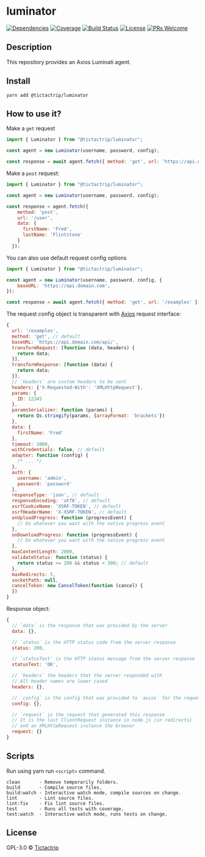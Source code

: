 # luminator

[![Dependencies][prod-dependencies-badge]][prod-dependencies]
[![Coverage][coverage-badge]][coverage]
[![Build Status][travis-badge]][travis-ci]
[![License][license-badge]][LICENSE]
[![PRs Welcome][prs-badge]][prs]

## Description

This repository provides an Axios Luminati agent.

## Install

```
yarn add @tictactrip/luminator
```

## How to use it?

Make a `get` request

```js
import { Luminator } from "@tictactrip/luminator";

const agent = new Luminator(username, password, config);

const response = await agent.fetch({ method: 'get', url: 'https://api.domain.com/examples' });
```

Make a `post` request: 

```js
import { Luminator } from "@tictactrip/luminator";

const agent = new Luminator(username, password, config);

const response = agent.fetch({
    method: 'post',
    url: '/user',
    data: {
      firstName: 'Fred',
      lastName: 'Flintstone'
    }
  });
```

You can also use default request config options

```js
import { Luminator } from "@tictactrip/luminator";

const agent = new Luminator(username, password, config, {
    baseURL: 'https://api.domain.com',
});

const response = await agent.fetch({ method: 'get', url: '/examples' });
```

The request config object is transparent with [Axios](https://github.com/axios/axios) request interface:

```js
{
  url: '/examples',
  method: 'get', // default
  baseURL: 'https://api.domain.com/api/',
  transformRequest: [function (data, headers) {
    return data;
  }],
  transformResponse: [function (data) {
    return data;
  }],
  // `headers` are custom headers to be sent
  headers: {'X-Requested-With': 'XMLHttpRequest'},
  params: {
    ID: 12345
  },
  paramsSerializer: function (params) {
    return Qs.stringify(params, {arrayFormat: 'brackets'})
  },
  data: {
    firstName: 'Fred'
  },
  timeout: 1000,
  withCredentials: false, // default
  adapter: function (config) {
    /* ... */
  },
  auth: {
    username: 'admin',
    password: 'password'
  },
  responseType: 'json', // default
  responseEncoding: 'utf8', // default
  xsrfCookieName: 'XSRF-TOKEN', // default
  xsrfHeaderName: 'X-XSRF-TOKEN', // default
  onUploadProgress: function (progressEvent) {
    // Do whatever you want with the native progress event
  },
  onDownloadProgress: function (progressEvent) {
    // Do whatever you want with the native progress event
  },
  maxContentLength: 2000,
  validateStatus: function (status) {
    return status >= 200 && status < 300; // default
  },
  maxRedirects: 5, 
  socketPath: null, 
  cancelToken: new CancelToken(function (cancel) {
  })
}
```

Response object:

```js
{
  // `data` is the response that was provided by the server
  data: {},

  // `status` is the HTTP status code from the server response
  status: 200,

  // `statusText` is the HTTP status message from the server response
  statusText: 'OK',

  // `headers` the headers that the server responded with
  // All header names are lower cased
  headers: {},

  // `config` is the config that was provided to `axios` for the request
  config: {},

  // `request` is the request that generated this response
  // It is the last ClientRequest instance in node.js (in redirects)
  // and an XMLHttpRequest instance the browser
  request: {}
}
```

## Scripts

Run using yarn run `<script>` command.

    clean       - Remove temporarily folders.
    build       - Compile source files.
    build:watch - Interactive watch mode, compile sources on change.
    lint        - Lint source files.
    lint:fix    - Fix lint source files.
    test        - Runs all tests with coverage.
    test:watch  - Interactive watch mode, runs tests on change.

## License

GPL-3.0 © [Tictactrip](https://www.tictactrip.eu)

[prod-dependencies-badge]: https://david-dm.org/tictactrip/luminator/status.svg
[prod-dependencies]: https://david-dm.org/tictactrip/luminator
[coverage-badge]: https://codecov.io/gh/tictactrip/luminator/branch/master/graph/badge.svg
[coverage]: https://codecov.io/gh/tictactrip/luminator
[travis-badge]: https://travis-ci.org/tictactrip/luminator.svg?branch=master
[travis-ci]: https://travis-ci.org/tictactrip/luminator
[license-badge]: https://img.shields.io/badge/license-GPL3-blue.svg?style=flat-square
[license]: https://github.com/tictactrip/luminator/blob/master/LICENSE
[prs-badge]: https://img.shields.io/badge/PRs-welcome-brightgreen.svg?style=flat-square
[prs]: http://makeapullrequest.com
